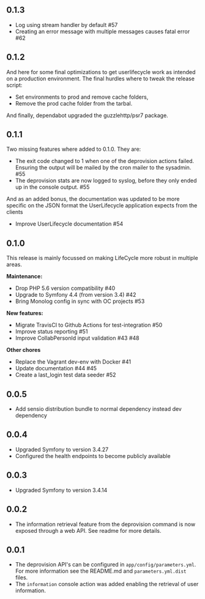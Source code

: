 ## 0.1.3
- Log using stream handler by default #57
- Creating an error message with multiple messages causes fatal error #62

## 0.1.2
And here for some final optimizations to get userlifecycle work as intended on a production environment. The final 
hurdles where to tweak the release script:
 - Set environments to prod and remove cache folders,
 - Remove the prod cache folder from the tarbal.

And finally, dependabot upgraded the guzzlehttp/psr7 package. 

## 0.1.1
Two missing features where added to 0.1.0. They are:

- The exit code changed to 1 when one of the deprovision actions failed. Ensuring the output will be mailed by the 
  cron mailer to the sysadmin.  #55
- The deprovision stats are now logged to syslog, before they only ended up in the console output.  #55

And as an added bonus, the documentation was updated to be more specific on the JSON format the UserLifecycle 
application expects from the clients

- Improve UserLifecycle documentation #54

## 0.1.0
This release is mainly focussed on making LifeCycle more robust in multiple areas.

**Maintenance:** 
- Drop PHP 5.6 version compatibility #40
- Upgrade to Symfony 4.4 (from version 3.4) #42
- Bring Monolog config in sync with OC projects #53

**New features:**
- Migrate TravisCI to Github Actions for test-integration #50
- Improve status reporting #51
- Improve CollabPersonId input validation #43 #48

**Other chores**
- Replace the Vagrant dev-env with Docker #41
- Update documentation #44 #45
- Create a last_login test data seeder #52

## 0.0.5
 - Add sensio distribution bundle to normal dependency instead dev dependency

## 0.0.4
 - Upgraded Symfony to version 3.4.27
 - Configured the health endpoints to become publicly available

## 0.0.3
 - Upgraded Symfony to version 3.4.14

## 0.0.2
 - The information retrieval feature from the deprovision command is now exposed through a web API. See readme for more details. 

## 0.0.1
 - The deprovision API's can be configured in `app/config/parameters.yml`. For more information see the README.md and `parameters.yml.dist` files.
 - The `information` console action was added enabling the retrieval of user information.
